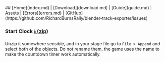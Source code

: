 <title></title>
## [Home](index.md) | [Download](download.md) | [Guide](guide.md) | Assets | [Errors](errors.md) | [GitHub](https://github.com/RichardBurnsRally/blender-track-exporter/issues)

### Start Clock [⭳ (zip)](https://github.com/RichardBurnsRally/blender-track-exporter/raw/master/blender-assets/start-clock-lib.zip)

Unzip it somewhere sensible, and in your stage file go to `File > Append` and
select both of the objects. Do not rename them, the game uses the name to make
the countdown timer work automatically.

